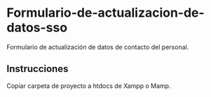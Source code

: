 # Formulario-de-actualizacion-de-datos-sso
Formulario de actualización de datos de contacto del personal.

## Instrucciones
Copiar carpeta de proyecto a htdocs de Xampp o Mamp.
